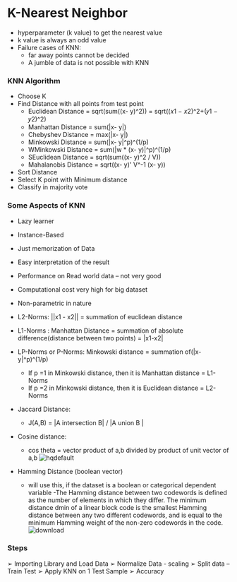 # K-Nearest Neighbor
- hyperparameter (k value) to get the nearest value
- k value is always an odd value
- Failure cases of KNN:
  - far away points cannot be decided
  - A jumble of data is not possible with KNN
### KNN Algorithm
 - Choose K
 - Find Distance with all points from test point
   - Euclidean Distance = sqrt(sum((x- y)^2)) = sqrt((𝑥1 − 𝑥2)^2+(𝑦1 − 𝑦2)^2)
   - Manhattan Distance = sum(|x- y|)
   - Chebyshev Distance = max(|x- y|)
   - Minkowski Distance = sum(|x- y|^p)^(1/p)
   - WMinkowski Distance = sum(|w * (x- y)|^p)^(1/p)
   - SEuclidean Distance = sqrt(sum((x- y)^2 / V))
   - Mahalanobis Distance = sqrt((x- y)' V^-1 (x- y))
 - Sort Distance
 - Select K point with Minimum distance
 - Classify in majority vote

### Some Aspects of KNN
 - Lazy learner
 - Instance-Based
 - Just memorization of Data
 - Easy interpretation of the result
 - Performance on Read world data – not very good
 - Computational cost very high for big dataset
 - Non-parametric in nature



- L2-Norms: ||x1 - x2|| = summation of euclidean distance
- L1-Norms : Manhattan Distance = summation of absolute difference(distance between two points) = |x1-x2|
- LP-Norms or P-Norms: Minkowski distance = summation of(|x- y|^p)^(1/p)
  - If p =1 in Minkowski distance, then it is Manhattan distance = L1-Norms
  - If p =2 in Minkowski distance, then it is Euclidean distance = L2-Norms
- Jaccard Distance:
  - J(A,B) = |A intersection B| / |A union B |
- Cosine distance:
  - cos theta = vector product of a,b divided by product of unit vector of a,b 
![hqdefault](https://github.com/Selvam-DG/Machine_Learning_Techniques/assets/98681717/8833fc1d-c7eb-4e4d-9bf7-12e55b7f3961)
- Hamming Distance (boolean vector)
  - will use this, if the dataset is a boolean or categorical dependent variable
-The Hamming distance between two codewords is defined as the number of elements in which they differ. The minimum distance dmin of a linear block code is the smallest Hamming distance between any two different codewords, and is equal to the minimum Hamming weight of the non-zero codewords in the code.
![download](https://github.com/Selvam-DG/Machine_Learning_Techniques/assets/98681717/a095d31e-9eaf-474e-b834-7fb516f0a6d9)



### Steps
 ➢ Importing Library and Load Data
 ➢ Normalize Data - scaling
 ➢ Split data – Train Test
 ➢ Apply KNN on 1 Test  Sample
 ➢ Accuracy










